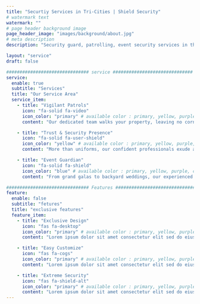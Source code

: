 ```yaml
---
title: "Securtiy Services in Tri-Cities | Shield Security"
# watermark text
watermark: ""
# page header background image
page_header_image: "images/background/about.jpg"
# meta description
description: "Security guard, patrolling, event security services in the Tri-Cities, Washington"

layout: "service"
draft: false

############################### service ##############################
service:
  enable: true
  subtitle: "Services"
  title: "Our Service Area"
  service_item:
    - title: "Vigilant Patrols"
      icon: "fa-solid fa-video"
      icon_color: "primary" # available color : primary, yellow, purple, cyan, red, green, orange, blue.
      content: "Our dedicated team walks your property, leaving no corner unguarded. From entry points to vulnerable areas, we ensure complete security. Rest assured, your premises are in safe hands."

    - title: "Trust & Security Presence"
      icon: "fa-solid fa-user-shield"
      icon_color: "yellow" # available color : primary, yellow, purple, cyan, red, green, orange, blue.
      content: "More than uniforms, our confident professionals exude authority, deterring trouble and creating a secure environment for everyone."

    - title: "Event Guardian"
      icon: "fa-solid fa-shield"
      icon_color: "blue" # available color : primary, yellow, purple, cyan, red, green, orange, blue.
      content: "From grand galas to backyard weddings, our experienced team ensures flawless gatherings. We handle risks, manage crowds, and respond to emergencies, letting you focus on creating memories."

############################### Features #####################################
feature:
  enable: false
  subtitle: "fetures"
  title: "exclusive features"
  feature_item:
    - title: "Exclusive Design"
      icon: "fas fa-desktop"
      icon_color: "primary" # available color : primary, yellow, purple, cyan, red, green, orange, blue.
      content: "Lorem ipsum dolor sit amet consectetur elit sed do eiusmod tempor incididunt labore dolore magna."

    - title: "Easy Customize"
      icon: "fas fa-cogs"
      icon_color: "primary" # available color : primary, yellow, purple, cyan, red, green, orange, blue.
      content: "Lorem ipsum dolor sit amet consectetur elit sed do eiusmod tempor incididunt labore dolore magna."

    - title: "Extreme Security"
      icon: "fas fa-shield-alt"
      icon_color: "primary" # available color : primary, yellow, purple, cyan, red, green, orange, blue.
      content: "Lorem ipsum dolor sit amet consectetur elit sed do eiusmod tempor incididunt labore dolore magna."
---
```

